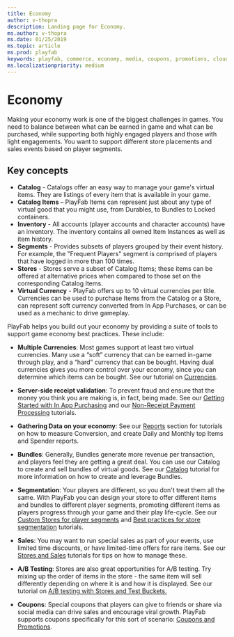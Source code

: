 ```yaml
---
title: Economy
author: v-thopra
description: Landing page for Economy.
ms.author: v-thopra
ms.date: 01/25/2019
ms.topic: article
ms.prod: playfab
keywords: playfab, commerce, economy, media, coupons, promotions, cloudscript
ms.localizationpriority: medium
---
```


# Economy

Making your economy work is one of the biggest challenges in games. You need to balance between what can be earned in game and what can be purchased, while supporting both highly engaged players and those with light engagements. You want to support different store placements and sales events based on player segments.

## Key concepts  

* **Catalog** - Catalogs offer an easy way to manage your game's virtual items. They are listings of every item that is available in your game.
* **Catalog Items** – PlayFab Items can represent just about any type of virtual good that you might use, from Durables, to Bundles to Locked containers.
* **Inventory** - All accounts (player accounts and character accounts) have an inventory. The inventory contains all owned Item Instances as well as item history.
* **Segments** - Provides subsets of players grouped by their event history. For example, the "Frequent Players" segment is comprised of players that have logged in more than 100 times.  
* **Stores** - Stores serve a subset of Catalog Items; these items can be offered at alternative prices when compared to those set on the corresponding Catalog Items.  
* **Virtual Currency** - PlayFab offers up to 10 virtual currencies per title. Currencies can be used to purchase Items from the Catalog or a Store, can represent soft currency converted from In App Purchases, or can be used as a mechanic to drive gameplay.

PlayFab helps you build out your economy by providing a suite of tools to support game economy best practices. These include:

* **Multiple Currencies**: Most games support at least two virtual currencies. Many use a “soft” currency that can be earned in-game through play, and a “hard” currency that can be bought. Having dual currencies gives you more control over your economy, since you can determine which items can be bought. See our tutorial on [Currencies](currencies.md).

* **Server-side receipt validation**: To prevent fraud and ensure that the money you think you are making is, in fact, being made. See our [Getting Started with In App Purchasing](getting-started-with-unity-iap-android.md) and our [Non-Receipt Payment Processing](non-receipt-payment-processing.md) tutorials.

* **Gathering Data on your economy**: See our [Reports](../../analytics/reports/index.md) section for tutorials on how to measure Conversion, and create Daily and Monthly top Items and Spender reports.

* **Bundles**: Generally, Bundles generate more revenue per transaction, and players feel they are getting a great deal. You can use our Catalog to create and sell bundles of virtual goods. See our [Catalog](../items/catalogs.md) tutorial for more information on how to create and leverage Bundles.

* **Segmentation**: Your players are different, so you don't treat them all the same. With PlayFab you can design your store to offer different items and bundles to different player segments, promoting different items as players progress through your game and their play life-cycle. See our [Custom Stores for player segments](../stores/custom-stores-for-player-segments.md) and [Best practices for store segmentation](../stores/best-practices-for-store-segmentation.md) tutorials.

* **Sales**: You may want to run special sales as part of your events, use limited time discounts, or have limited-time offers for rare items. See our [Stores and Sales](../stores/stores-and-sales.md) tutorials for tips on how to manage these.  

* **A/B Testing**: Stores are also great opportunities for A/B testing. Try mixing up the order of items in the store - the same item will sell differently depending on where it is and how it is displayed. See our tutorial on [A/B testing with Stores and Test Buckets.](../../analytics/ab-testing/ab-testing-with-stores-and-test-buckets.md)

* **Coupons**: Special coupons that players can give to friends or share via social media can drive sales and encourage viral growth. PlayFab supports coupons specifically for this sort of scenario:  [Coupons and Promotions](coupons-and-promotions.md).
